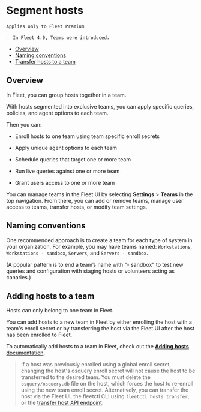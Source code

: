 # Segment hosts

`Applies only to Fleet Premium`

```
ℹ️  In Fleet 4.0, Teams were introduced.
```

- [Overview](#overview)
- [Naming conventions](#naming-conventions)
- [Transfer hosts to a team](#transfer-hosts-to-a-team)

## Overview

In Fleet, you can group hosts together in a team.

With hosts segmented into exclusive teams, you can apply specific queries, policies, and agent options to each team.

Then you can:

- Enroll hosts to one team using team specific enroll secrets

- Apply unique agent options to each team

- Schedule queries that target one or more team

- Run live queries against one or more team

- Grant users access to one or more team

You can manage teams in the Fleet UI by selecting **Settings** > **Teams** in the top navigation. From there, you can add or remove teams, manage user access to teams, transfer hosts, or modify team settings.

## Naming conventions

One recommended approach is to create a team for each type of system in your organization. For example, you may have teams named: `Workstations`, `Workstations - sandbox`, `Servers`, and `Servers - sandbox`.

(A popular pattern is to end a team’s name with "- sandbox" to test new queries and configuration with staging hosts or volunteers acting as canaries.)


## Adding hosts to a team

Hosts can only belong to one team in Fleet.

You can add hosts to a new team in Fleet by either enrolling the host with a team's enroll secret or by transferring the host via the Fleet UI after the host has been enrolled to Fleet.

To automatically add hosts to a team in Fleet, check out the [**Adding hosts** documentation](https://fleetdm.com/docs/using-fleet/adding-hosts#automatically-adding-hosts-to-a-team).

> If a host was previously enrolled using a global enroll secret, changing the host's osquery enroll
> secret will not cause the host to be transferred to the desired team. You must delete the
> `osquery/osquery.db` file on the host, which forces the host to re-enroll
> using the new team enroll secret. Alternatively, you can transfer the host via the Fleet UI, the
> fleetctl CLI using `fleetctl hosts transfer`, or the [transfer host API endpoint](https://fleetdm.com/docs/using-fleet/rest-api#transfer-hosts-to-a-team).



<meta name="pageOrderInSection" value="1000">
<meta name="description" value="Learn how to group hosts in Fleet to apply specific queries, policies, and agent options using teams.">
<meta name="navSection" value="The basics">
